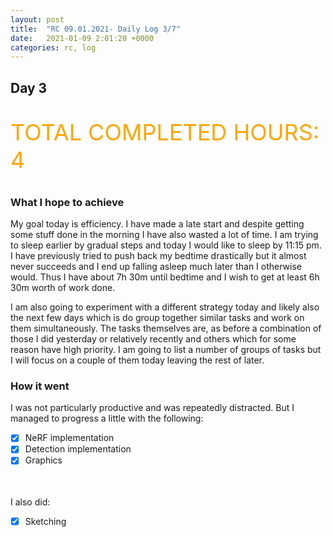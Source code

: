 ```yaml
---
layout: post
title:  "RC 09.01.2021- Daily Log 3/7"
date:   2021-01-09 2:01:20 +0000
categories: rc, log
---
```

## Day 3

<p style='color:orange; font-size: 36px'>TOTAL COMPLETED HOURS: 4</p>

### What I hope to achieve
My goal today is efficiency. I have made a late start and despite getting some stuff done in the morning I have also wasted a lot of time. I am trying to sleep earlier by gradual steps and today I would like to sleep by 11:15 pm. I have previously tried to push back my bedtime drastically but it almost never succeeds and I end up falling asleep much later than I otherwise would. Thus I have about 7h 30m until bedtime and I wish to get at least 6h 30m worth of work done. 

I am also going to experiment with a different strategy today and likely also the next few days which is do group together similar tasks and work on them simultaneously. The tasks themselves are, as before a combination of those I did yesterday or relatively recently and others which for some reason have high priority.
I am going to list a number of groups of tasks but I will focus on a couple of them today leaving the rest of later. 

### How it went

I was not particularly productive and was repeatedly distracted. But I managed to progress a little with the following:
<br>
- [x] NeRF implementation
- [x] Detection implementation
- [x] Graphics
<br>
<br>
I also did:

- [x] Sketching